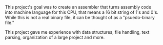 This project's goal was to create an assembler that turns assembly code into machine language
for this CPU, that means a 16 bit string of 1's and 0's. While this is not a real binary file, it 
can be thought of as a "psuedo-binary file."


This project gave me experience with data structures, file handling, text parsing, organization of a large project
and more. 
